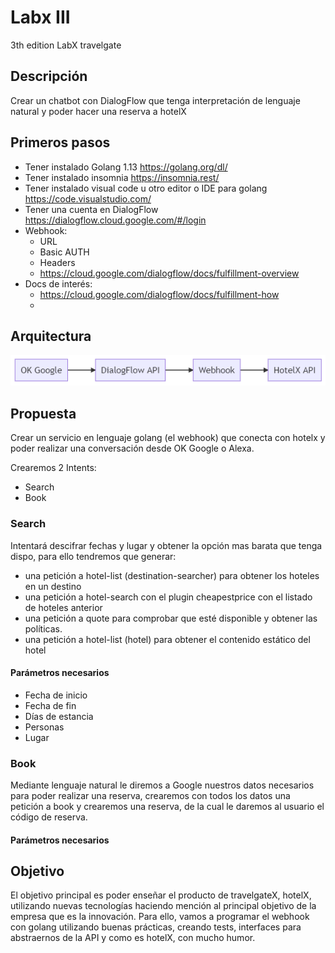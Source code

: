 # Labx III
3th edition LabX travelgate

## Descripción
Crear un chatbot con DialogFlow que tenga interpretación de lenguaje natural y poder hacer una reserva a hotelX

## Primeros pasos

- Tener instalado Golang 1.13 https://golang.org/dl/
- Tener instalado insomnia https://insomnia.rest/
- Tener instalado visual code u otro editor o IDE para golang https://code.visualstudio.com/
- Tener una cuenta en DialogFlow https://dialogflow.cloud.google.com/#/login
- Webhook:
    - URL
    - Basic AUTH
    - Headers
    - https://cloud.google.com/dialogflow/docs/fulfillment-overview
- Docs de interés:
    - https://cloud.google.com/dialogflow/docs/fulfillment-how
    - 

## Arquitectura
<img src="./arquitectura.png">

## Propuesta

Crear un servicio en lenguaje golang (el webhook) que conecta con hotelx y poder realizar una conversación desde OK Google o Alexa.

Crearemos 2 Intents:

- Search
- Book

### Search
Intentará descifrar fechas y lugar y obtener la opción mas barata que tenga dispo, para ello tendremos que generar: 

- una petición a hotel-list (destination-searcher) para obtener los hoteles en un destino
- una petición a hotel-search con el plugin cheapestprice con el listado de hoteles anterior
- una petición a quote para comprobar que esté disponible y obtener las políticas.
- una petición a hotel-list (hotel) para obtener el contenido estático del hotel

#### Parámetros necesarios

- Fecha de inicio
- Fecha de fin
- Días de estancia
- Personas
- Lugar

### Book
Mediante lenguaje natural le diremos a Google nuestros datos necesarios para poder realizar una reserva, crearemos con todos los datos una petición a book y crearemos una reserva, de la cual le daremos al usuario el código de reserva.

#### Parámetros necesarios

## Objetivo

El objetivo principal es poder enseñar el producto de travelgateX, hotelX, utilizando nuevas tecnologías haciendo mención al principal objetivo de la empresa que es la innovación. Para ello, vamos a programar el webhook con golang utilizando buenas prácticas, creando tests, interfaces para abstraernos de la API y como es hotelX, con mucho humor.


